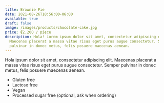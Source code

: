 ```yaml
---
title: Brownie Pie
date: 2021-08-26T10:56:00-06:00
available: true
draft: false
image: /images/products/chocolate-cake.jpg
price: ₡2.200 / piece
description: Hola! Lorem ipsum dolor sit amet, consectetur adipiscing elit.
  Maecenas placerat a massa vitae risus eget purus augue consectetur. Semper
  pulvinar in donec metus, felis posuere maecenas aenean.
---
```

Hola ipsum dolor sit amet, consectetur adipiscing elit. Maecenas placerat a massa vitae risus eget purus augue consectetur. Semper pulvinar in donec metus, felis posuere maecenas aenean.

* Gluten free
* Lactose free
* Vegan
* Processed sugar free (optional, ask when ordering)